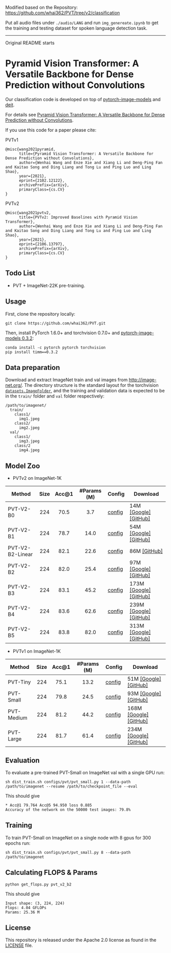 Modified based on the Repository: https://github.com/whai362/PVT/tree/v2/classification

Put all audio files under `./audio/LANG` and run `img_genereate.ipynb` to get the training and testing dataset for spoken language detection task. 

----

Original README starts

# Pyramid Vision Transformer: A Versatile Backbone for Dense Prediction without Convolutions

Our classification code is developed on top of [pytorch-image-models](https://github.com/rwightman/pytorch-image-models) and [deit](https://github.com/facebookresearch/deit).

For details see [Pyramid Vision Transformer: A Versatile Backbone for Dense Prediction without Convolutions](https://arxiv.org/pdf/2102.12122.pdf). 

If you use this code for a paper please cite:


PVTv1
```
@misc{wang2021pyramid,
      title={Pyramid Vision Transformer: A Versatile Backbone for Dense Prediction without Convolutions}, 
      author={Wenhai Wang and Enze Xie and Xiang Li and Deng-Ping Fan and Kaitao Song and Ding Liang and Tong Lu and Ping Luo and Ling Shao},
      year={2021},
      eprint={2102.12122},
      archivePrefix={arXiv},
      primaryClass={cs.CV}
}
```

PVTv2
```
@misc{wang2021pvtv2,
      title={PVTv2: Improved Baselines with Pyramid Vision Transformer}, 
      author={Wenhai Wang and Enze Xie and Xiang Li and Deng-Ping Fan and Kaitao Song and Ding Liang and Tong Lu and Ping Luo and Ling Shao},
      year={2021},
      eprint={2106.13797},
      archivePrefix={arXiv},
      primaryClass={cs.CV}
}
```


## Todo List
- PVT + ImageNet-22K pre-training.

## Usage

First, clone the repository locally:
```
git clone https://github.com/whai362/PVT.git
```
Then, install PyTorch 1.6.0+ and torchvision 0.7.0+ and [pytorch-image-models 0.3.2](https://github.com/rwightman/pytorch-image-models):

```
conda install -c pytorch pytorch torchvision
pip install timm==0.3.2
```

## Data preparation

Download and extract ImageNet train and val images from http://image-net.org/.
The directory structure is the standard layout for the torchvision [`datasets.ImageFolder`](https://pytorch.org/docs/stable/torchvision/datasets.html#imagefolder), and the training and validation data is expected to be in the `train/` folder and `val` folder respectively:

```
/path/to/imagenet/
  train/
    class1/
      img1.jpeg
    class2/
      img2.jpeg
  val/
    class1/
      img3.jpeg
    class/2
      img4.jpeg
```

## Model Zoo

- PVTv2 on ImageNet-1K

| Method           | Size | Acc@1 | #Params (M) | Config                                   | Download                                                                                   |
|------------------|:----:|:-----:|:-----------:|------------------------------------------|--------------------------------------------------------------------------------------------|
| PVT-V2-B0        |  224 |  70.5 |     3.7     | [config](configs/pvt_v2/pvt_v2_b0.py)    | 14M [[Google]](https://drive.google.com/file/d/1qnqChpm93vtXULeTuCT_0mJ2ZKIDc-Qo/view?usp=sharing) [[GitHub]](https://github.com/whai362/PVT/releases/download/v2/pvt_v2_b0.pth) |
| PVT-V2-B1        |  224 |  78.7 |     14.0    | [config](configs/pvt_v2/pvt_v2_b1.py)    | 54M [[Google]](https://drive.google.com/file/d/1aM0KFE3f-qIpP3xfhihlULF0-NNuk1m7/view?usp=sharing) [[GitHub]](https://github.com/whai362/PVT/releases/download/v2/pvt_v2_b1.pth) |
| PVT-V2-B2-Linear |  224 |  82.1 |     22.6    | [config](configs/pvt_v2/pvt_v2_b2_li.py) | 86M [[GitHub]](https://github.com/whai362/PVT/releases/download/v2/pvt_v2_b2_li.pth) |
| PVT-V2-B2        |  224 |  82.0 |     25.4    | [config](configs/pvt_v2/pvt_v2_b2.py)    | 97M [[Google]](https://drive.google.com/file/d/1snw4TYUCD5z4d3aaId1iBdw-yUKjRmPC/view?usp=sharing) [[GitHub]](https://github.com/whai362/PVT/releases/download/v2/pvt_v2_b2.pth) |
| PVT-V2-B3        |  224 |  83.1 |     45.2    | [config](configs/pvt_v2/pvt_v2_b3.py)    | 173M [[Google]](https://drive.google.com/file/d/1PzTobv3pu5R3nb3V3lF6_DVnRDBtSmmS/view?usp=sharing) [[GitHub]](https://github.com/whai362/PVT/releases/download/v2/pvt_v2_b3.pth)|
| PVT-V2-B4        |  224 |  83.6 |     62.6    | [config](configs/pvt_v2/pvt_v2_b4.py)    | 239M [[Google]](https://drive.google.com/file/d/1LW-0CFHulqeIxV2cai45t-FyLNKGc5l0/view?usp=sharing) [[GitHub]](https://github.com/whai362/PVT/releases/download/v2/pvt_v2_b4.pth)|
| PVT-V2-B5        |  224 |  83.8 |     82.0    | [config](configs/pvt_v2/pvt_v2_b5.py)    | 313M [[Google]](https://drive.google.com/file/d/1TKQIdpOFoFs9H6aApUNJKDUK95l_gWy0/view?usp=sharing) [[GitHub]](https://github.com/whai362/PVT/releases/download/v2/pvt_v2_b5.pth)|

- PVTv1 on ImageNet-1K

| Method     | Size | Acc@1 | #Params (M) | Config                                             | Download                                                                                   |
|------------|:----:|:-----:|:-----------:|----------------------------------------------------|--------------------------------------------------------------------------------------------|
| PVT-Tiny   |  224 |  75.1 |     13.2    | [config](classification/configs/pvt/pvt_tiny.py)   | 51M [[Google]](https://drive.google.com/file/d/1yau8uMRl-mnlTAUn4I7vypss3wjVltt5/view?usp=sharing) [[GitHub]](https://github.com/whai362/PVT/releases/download/v2/pvt_tiny.pth) |
| PVT-Small  |  224 |  79.8 |     24.5    | [config](classification/configs/pvt/pvt_small.py)  | 93M [[Google]](https://drive.google.com/file/d/1ds9Rb9wRh9IzGV0CZMM0hnS0QAM_qyIF/view?usp=sharing) [[GitHub]](https://github.com/whai362/PVT/releases/download/v2/pvt_small.pth) |
| PVT-Medium |  224 |  81.2 |     44.2    | [config](classification/configs/pvt/pvt_medium.py) | 168M [[Google]](https://drive.google.com/file/d/1c2EkzszygPET83h-w4eh-Ef4V_d1a8kw/view?usp=sharing) [[GitHub]](https://github.com/whai362/PVT/releases/download/v2/pvt_medium.pth)|
| PVT-Large  |  224 |  81.7 |     61.4    | [config](classification/configs/pvt/pvt_large.py)  | 234M [[Google]](https://drive.google.com/file/d/1C07_swTQeWvppIzQrl_0H7UDk4SsalkJ/view?usp=sharing) [[GitHub]](https://github.com/whai362/PVT/releases/download/v2/pvt_large.pth)|

## Evaluation
To evaluate a pre-trained PVT-Small on ImageNet val with a single GPU run:
```
sh dist_train.sh configs/pvt/pvt_small.py 1 --data-path /path/to/imagenet --resume /path/to/checkpoint_file --eval
```
This should give
```
* Acc@1 79.764 Acc@5 94.950 loss 0.885
Accuracy of the network on the 50000 test images: 79.8%
```

## Training
To train PVT-Small on ImageNet on a single node with 8 gpus for 300 epochs run:

```
sh dist_train.sh configs/pvt/pvt_small.py 8 --data-path /path/to/imagenet
```

## Calculating FLOPS & Params

```
python get_flops.py pvt_v2_b2
```
This should give
```
Input shape: (3, 224, 224)
Flops: 4.04 GFLOPs
Params: 25.36 M
```

## License
This repository is released under the Apache 2.0 license as found in the [LICENSE](LICENSE) file.
